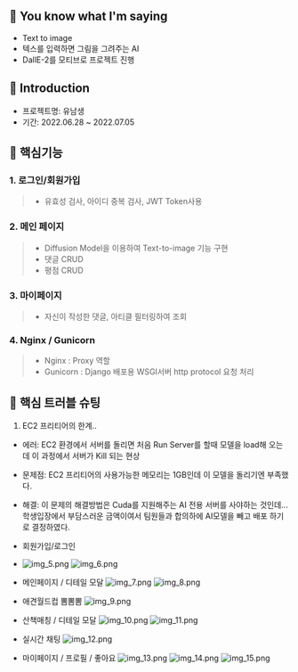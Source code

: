 📌 You know what I'm saying
-
- Text to image 
- 텍스를 입력하면 그림을 그려주는 AI
- DallE-2를 모티브로 프로젝트 진행

📌 Introduction
-    
- 프로젝트명: 유남생
- 기간: 2022.06.28 ~ 2022.07.05   
   
📌 핵심기능
-   
### 1. 로그인/회원가입      
> - 유효성 검사, 아이디 중복 검사, JWT Token사용   

### 2. 메인 페이지
> - Diffusion Model을 이용하여 Text-to-image 기능 구현
> - 댓글 CRUD
> - 평점 CRUD

### 3. 마이페이지
> - 자신이 작성한 댓글, 아티클 필터링하여 조회

### 4. Nginx / Gunicorn
> - Nginx : Proxy 역할
> - Gunicorn : Django 배포용 WSGI서버 http protocol 요청 처리

📌 핵심 트러블 슈팅  
-   
1) EC2 프리티어의 한계..
- 에러: EC2 환경에서 서버를 돌리면 처음 Run Server를 할때 모델을 load해 오는데 이 과정에서 서버가 Kill 되는 현상
- 문제점: EC2 프리티어의 사용가능한 메모리는 1GB인데 이 모델을 돌리기엔 부족했다.
- 해결: 이 문제의 해결방법은 Cuda를 지원해주는 AI 전용 서버를 사야하는 것인데... 학생입장에서 부담스러운 금액이여서 팀원들과 합의하에 AI모델을 빼고 배포 하기로 결정하였다.

- 회원가입/로그인
- ![img_5.png](/static/img_5.png) ![img_6.png](/static/img_6.png)


- 메인페이지 / 디테일 모달
![img_7.png](/static/img_7.png)
![img_8.png](/static/img_8.png)

- 애견월드컵 뽐뽐뽐
![img_9.png](/static/img_9.png)

- 산책매칭 / 디테일 모달
![img_10.png](/static/img_10.png)
![img_11.png](/static/img_11.png)

- 실시간 채팅 
![img_12.png](/static/img_12.png)

- 마이페이지 / 프로필 / 좋아요
![img_13.png](/static/img_13.png)
![img_14.png](/static/img_14.png)
![img_15.png](/static/img_15.png)
